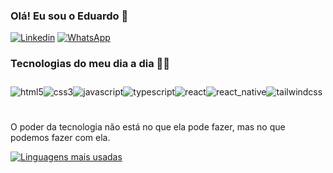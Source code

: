 
### Olá! Eu sou o Eduardo 👋

[![Linkedin](https://img.shields.io/badge/LinkedIn-0077B5?style=for-the-badge&logo=linkedin&logoColor=white)](https://www.linkedin.com/in/eduardo-de-oliveira-1465211b5/)
[![WhatsApp](https://img.shields.io/badge/WhatsApp-25D366?style=for-the-badge&logo=whatsapp&logoColor=white)](https://wa.me/5551999405523?text=Ol%C3%A1!%20Vim%20do%20seu%20github)



### Tecnologias do meu dia a dia 👨‍💻

<div style="display: inline-block; padding: 10px 0px;">
    <img align="center" alt="html5" src="https://img.shields.io/badge/HTML5-E34F26?style=for-the-badge&logo=html5&logoColor=white" /><img align="center" alt="css3" src="https://img.shields.io/badge/CSS3-1572B6?style=for-the-badge&logo=css3&logoColor=white" /><img align="center" alt="javascript" src="https://img.shields.io/badge/JavaScript-323330?style=for-the-badge&logo=javascript&logoColor=F7DF1E" /><img align="center" alt="typescript" src="https://img.shields.io/badge/TypeScript-007ACC?style=for-the-badge&logo=typescript&logoColor=white" /><img align="center" alt="react" src="https://img.shields.io/badge/React-20232A?style=for-the-badge&logo=react&logoColor=61DAFB" /><img align="center" alt="react_native" src="https://img.shields.io/badge/React_Native-20232A?style=for-the-badge&logo=react&logoColor=61DAFB" /><img align="center" alt="tailwindcss" src="https://img.shields.io/badge/Tailwind_CSS-38B2AC?style=for-the-badge&logo=tailwind-css&logoColor=white" />
</div>

##

O poder da tecnologia não está no que ela pode fazer, mas no que podemos fazer com ela.

[![Linguagens mais usadas](https://github-readme-stats.vercel.app/api/top-langs/?username=EdurafaelO&hide_progress=true)]()
